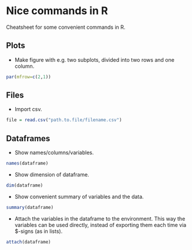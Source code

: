 # Nice commands in R

Cheatsheet for some convenient commands in R.

## Plots

- Make figure with e.g. two subplots, divided into two rows and one column. 
```R
par(mfrow=c(2,1))
```


## Files

- Import csv.
```R
file = read.csv("path.to.file/filename.csv")
```

## Dataframes

- Show names/columns/variables.
```R
names(dataframe)
```

- Show dimension of dataframe.
```R
dim(dataframe)
```

- Show convenient summary of variables and the data.
```R
summary(dataframe)
```

- Attach the variables in the dataframe to the environment. This way the variables can be used directly, instead of exporting them each time via $-signs (as in lists).
```R
attach(dataframe)
```


